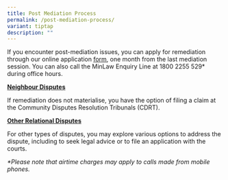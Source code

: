 ```yaml
---
title: Post Mediation Process
permalink: /post-mediation-process/
variant: tiptap
description: ""
---
```

<p>If you encounter post-mediation issues, you can apply for remediation
through our online application <a href="https://eservices.mlaw.gov.sg/cmc/mediatorsportal/direct-intake/" rel="noopener noreferrer nofollow" target="_blank"><u>form</u></a>,
one month from the last mediation session. You can also call the MinLaw
Enquiry Line at 1800 2255 529* during office hours.</p>
<p></p>
<p><strong><u>Neighbour Disputes</u></strong>
</p>
<p>If remediation does not materialise, you have the option of filing a claim
at the Community Disputes Resolution Tribunals (CDRT).</p>
<p></p>
<p><strong><u>Other Relational Disputes</u></strong>
</p>
<p>For other types of disputes, you may explore various options to address
the dispute, including to seek legal advice or to file an application with
the courts.</p>
<p></p>
<p><em>*Please note that airtime charges may apply to calls made from mobile phones.</em>
</p>